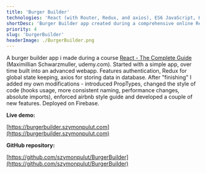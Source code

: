 ```yaml
---
title: 'Burger Builder'
technologies: 'React (with Router, Redux, and axios), ES6 JavaScript, HTML5, CSS3'
shortDesc: 'Burger Builder app created during a comprehensive online React course.'
priority: 4
slug: 'burgerBuilder'
headerImage: ./BurgerBuilder.png
---
```


A burger builder app i made during a course [React - The Complete Guide](https://www.udemy.com/course/react-the-complete-guide-incl-redux/) (Maximillian Schwarzmuller, udemy.com). Started with a simple app, over time built into an advanced webapp. Features authentication, Redux for global state keeping, axios for storing data in database. After "finishing" I added my own modifications - introduced PropTypes, changed the style of code (hooks usage, more consistent naming, performance changes, absolute imports), enforced airbnb style guide and developed a couple of new features. Deployed on Firebase.

**Live demo:**

[https://burgerbuilder.szymonpulut.com](https://burgerbuilder.szymonpulut.com)

**GitHub repository:**

[https://github.com/szymonpulut/BurgerBuilder](https://github.com/szymonpulut/BurgerBuilder)
